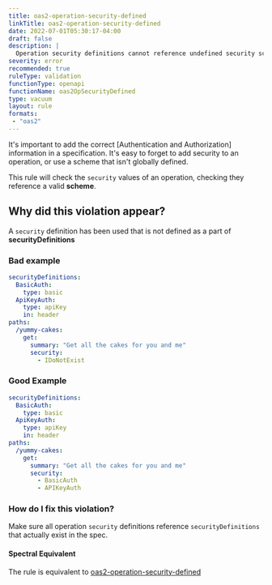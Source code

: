 ```yaml
---
title: oas2-operation-security-defined
linkTitle: oas2-operation-security-defined
date: 2022-07-01T05:30:17-04:00
draft: false
description: |
  Operation security definitions cannot reference undefined security schemes.
severity: error
recommended: true
ruleType: validation
functionType: openapi
functionName: oas2OpSecurityDefined
type: vacuum
layout: rule
formats:
 - "oas2"
---
```


It's important to add the correct [Authentication and Authorization] information in a specification. It's easy to forget
to add security to an operation, or use a scheme that isn't globally defined. 

This rule will check the `security` values of an operation, checking they reference a valid **scheme**.

## Why did this violation appear?

A `security` definition has been used that is not defined as a part of **securityDefinitions**

### Bad example

```yaml
securityDefinitions:
  BasicAuth:
    type: basic
  ApiKeyAuth:
    type: apiKey
    in: header
paths:
  /yummy-cakes:
    get:
      summary: "Get all the cakes for you and me"
      security:
        - IDoNotExist
```
### Good Example

```yaml
securityDefinitions:
  BasicAuth:
    type: basic
  ApiKeyAuth:
    type: apiKey
    in: header
paths:
  /yummy-cakes:
    get:
      summary: "Get all the cakes for you and me"
      security:
        - BasicAuth
        - APIKeyAuth
```

### How do I fix this violation?

Make sure all operation `security` definitions reference `securityDefinitions` that actually exist in the spec.

#### Spectral Equivalent

The rule is equivalent to [oas2-operation-security-defined](https://meta.stoplight.io/docs/spectral/4dec24461f3af-open-api-rules#oas2-operation-security-defined)